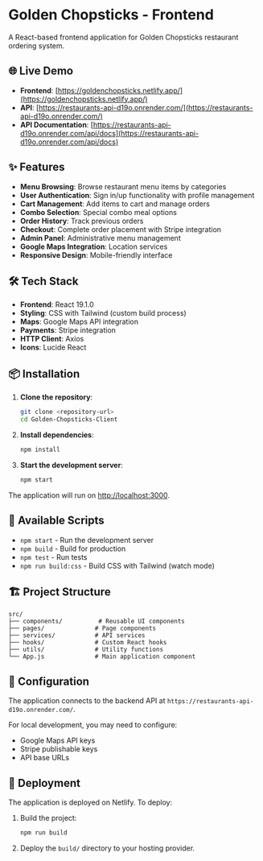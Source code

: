 # Golden Chopsticks - Frontend

A React-based frontend application for Golden Chopsticks restaurant ordering system.

## 🌐 Live Demo

- **Frontend**: [https://goldenchopsticks.netlify.app/](https://goldenchopsticks.netlify.app/)
- **API**: [https://restaurants-api-d19o.onrender.com/](https://restaurants-api-d19o.onrender.com/)
- **API Documentation**: [https://restaurants-api-d19o.onrender.com/api/docs](https://restaurants-api-d19o.onrender.com/api/docs)

## ✨ Features

- **Menu Browsing**: Browse restaurant menu items by categories
- **User Authentication**: Sign in/up functionality with profile management
- **Cart Management**: Add items to cart and manage orders
- **Combo Selection**: Special combo meal options
- **Order History**: Track previous orders
- **Checkout**: Complete order placement with Stripe integration
- **Admin Panel**: Administrative menu management
- **Google Maps Integration**: Location services
- **Responsive Design**: Mobile-friendly interface

## 🛠️ Tech Stack

- **Frontend**: React 19.1.0
- **Styling**: CSS with Tailwind (custom build process)
- **Maps**: Google Maps API integration
- **Payments**: Stripe integration
- **HTTP Client**: Axios
- **Icons**: Lucide React

## 📦 Installation

1. **Clone the repository**:
   ```bash
   git clone <repository-url>
   cd Golden-Chopsticks-Client
   ```

2. **Install dependencies**:
   ```bash
   npm install
   ```

3. **Start the development server**:
   ```bash
   npm start
   ```

The application will run on [http://localhost:3000](http://localhost:3000).

## 🚀 Available Scripts

- `npm start` - Run the development server
- `npm build` - Build for production
- `npm test` - Run tests
- `npm run build:css` - Build CSS with Tailwind (watch mode)

## 🏗️ Project Structure

```
src/
├── components/          # Reusable UI components
├── pages/              # Page components
├── services/           # API services
├── hooks/              # Custom React hooks
├── utils/              # Utility functions
└── App.js              # Main application component
```

## 🔧 Configuration

The application connects to the backend API at `https://restaurants-api-d19o.onrender.com/`. 

For local development, you may need to configure:
- Google Maps API keys
- Stripe publishable keys
- API base URLs

## 🚀 Deployment

The application is deployed on Netlify. To deploy:

1. Build the project:
   ```bash
   npm run build
   ```

2. Deploy the `build/` directory to your hosting provider.